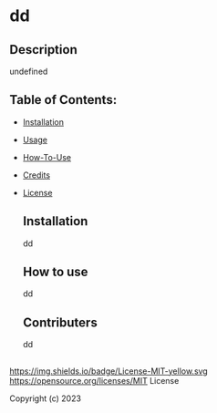 
# dd

## Description
undefined

## Table of Contents:

- [Installation](#installation)
- [Usage](#usage)
- [How-To-Use](#instructions)
- [Credits](#credits)
- [License](#license)

  ## Installation
  dd

  ## How to use
  dd

  ## Contributers
  dd

  ## 
 https://img.shields.io/badge/License-MIT-yellow.svg
 https://opensource.org/licenses/MIT License


 Copyright (c) 2023
 